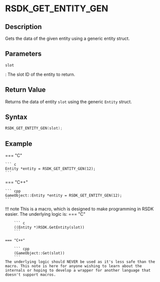 # RSDK_GET_ENTITY_GEN

## Description
Gets the data of the given entity using a generic entity struct.

## Parameters
`slot`

:   The slot ID of the entity to return.

## Return Value
Returns the data of entity `slot` using the generic `Entity` struct.

## Syntax
``` c
RSDK_GET_ENTITY_GEN(slot);
```

## Example
=== "C"

	``` c
	Entity *entity = RSDK_GET_ENTITY_GEN(12);
	```

=== "C++"

	``` cpp
	GameObject::Entity *entity = RSDK_GET_ENTITY_GEN(12);
	```

!!! note
    This is a macro, which is designed to make programming in RSDK easier. The underlying logic is:
    === "C"

        ``` c
        ((Entity *)RSDK.GetEntity(slot))
        ```

    === "C++"

        ``` cpp
        (GameObject::Get(slot))
        ```
	The underlying logic should NEVER be used as it's less safe than the macro. This note is here for anyone wishing to learn about the internals or hoping to develop a wrapper for another language that doesn't support macros.